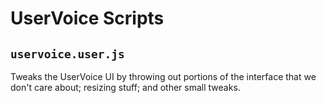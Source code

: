 # UserVoice Scripts

## `uservoice.user.js`

Tweaks the UserVoice UI by throwing out portions of the interface that we don't care about; resizing stuff; and other small tweaks.
